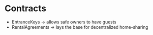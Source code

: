 # Contracts

- EntranceKeys -> allows safe owners to have guests
- RentalAgreements -> lays the base for decentralized home-sharing
